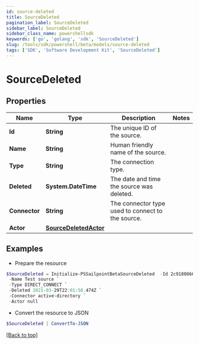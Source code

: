 ```yaml
---
id: source-deleted
title: SourceDeleted
pagination_label: SourceDeleted
sidebar_label: SourceDeleted
sidebar_class_name: powershellsdk
keywords: ['go', 'golang', 'sdk', 'SourceDeleted'] 
slug: /tools/sdk/powershell/beta/models/source-deleted
tags: ['SDK', 'Software Development Kit', 'SourceDeleted']
---
```



# SourceDeleted

## Properties

Name | Type | Description | Notes
------------ | ------------- | ------------- | -------------
**Id** |  **String** | The unique ID of the source. | 
**Name** |  **String** | Human friendly name of the source. | 
**Type** |  **String** | The connection type. | 
**Deleted** |  **System.DateTime** | The date and time the source was deleted. | 
**Connector** |  **String** | The connector type used to connect to the source. | 
**Actor** |  [**SourceDeletedActor**](source-deleted-actor) |  | 

## Examples

- Prepare the resource
```powershell
$SourceDeleted = Initialize-PSSailpointBetaSourceDeleted  -Id 2c9180866166b5b0016167c32ef31a66 `
 -Name Test source `
 -Type DIRECT_CONNECT `
 -Deleted 2021-03-29T22:01:50.474Z `
 -Connector active-directory `
 -Actor null
```

- Convert the resource to JSON
```powershell
$SourceDeleted | ConvertTo-JSON
```


[[Back to top]](#) 


